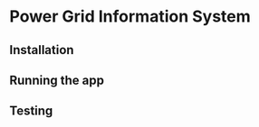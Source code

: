 Power Grid Information System
=========================

## Installation

## Running the app

## Testing